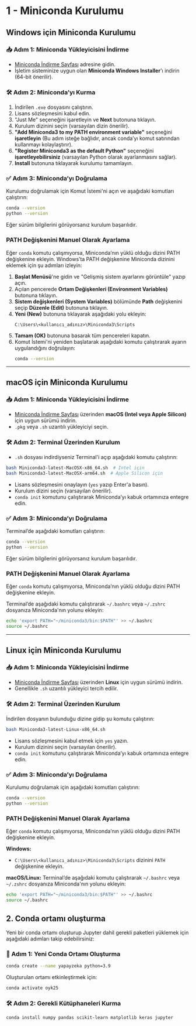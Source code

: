 # 1 - Miniconda Kurulumu

## Windows için Miniconda Kurulumu

### 📥 Adım 1: Miniconda Yükleyicisini İndirme

- [Miniconda İndirme Sayfası](https://www.anaconda.com/download/success) adresine gidin.
- İşletim sisteminize uygun olan **Miniconda Windows Installer**'ı indirin (64-bit önerilir).

### 🛠️ Adım 2: Miniconda’yı Kurma

1. İndirilen `.exe` dosyasını çalıştırın.
2. Lisans sözleşmesini kabul edin.
3. "Just Me" seçeneğini işaretleyin ve **Next** butonuna tıklayın.
4. Kurulum dizinini seçin (varsayılan dizin önerilir).
5. **"Add Miniconda3 to my PATH environment variable"** seçeneğini **işaretleyin** (Bu adım isteğe bağlıdır, ancak conda’yı komut satırından kullanmayı kolaylaştırır).
6. **"Register Miniconda3 as the default Python"** seçeneğini **işaretleyebilirsiniz** (varsayılan Python olarak ayarlanmasını sağlar).
7. **Install** butonuna tıklayarak kurulumu tamamlayın.

### ✅ Adım 3: Miniconda’yı Doğrulama

Kurulumu doğrulamak için Komut İstemi'ni açın ve aşağıdaki komutları çalıştırın:

```sh
conda --version
python --version
```

Eğer sürüm bilgilerini görüyorsanız kurulum başarılıdır.

### PATH Değişkenini Manuel Olarak Ayarlama

Eğer `conda` komutu çalışmıyorsa, Miniconda’nın yüklü olduğu dizini PATH değişkenine ekleyin.
Windows’ta PATH değişkenine Miniconda dizinini eklemek için şu adımları izleyin:

1. **Başlat Menüsü**'ne gidin ve "Gelişmiş sistem ayarlarını görüntüle" yazıp açın.
2. Açılan pencerede **Ortam Değişkenleri (Environment Variables)** butonuna tıklayın.
3. **Sistem değişkenleri (System Variables)** bölümünde **Path** değişkenini seçip **Düzenle (Edit)** butonuna tıklayın.
4. **Yeni (New)** butonuna tıklayarak aşağıdaki yolu ekleyin:
   ```
   C:\Users\<kullanıcı_adınız>\Miniconda3\Scripts
   ```
5. **Tamam (OK)** butonuna basarak tüm pencereleri kapatın.
6. Komut İstemi'ni yeniden başlatarak aşağıdaki komutu çalıştırarak ayarın uygulandığını doğrulayın:
   ```sh
   conda --version
   ```
---

## macOS için Miniconda Kurulumu

### 📥 Adım 1: Miniconda Yükleyicisini İndirme

- [Miniconda İndirme Sayfası](https://www.anaconda.com/download/success) üzerinden **macOS (Intel veya Apple Silicon)** için uygun sürümü indirin.
- `.pkg` veya `.sh` uzantılı yükleyiciyi seçin.

### 🛠️ Adım 2: Terminal Üzerinden Kurulum

- `.sh` dosyası indirdiyseniz Terminal'i açıp aşağıdaki komutu çalıştırın:

```sh
bash Miniconda3-latest-MacOSX-x86_64.sh  # Intel için
bash Miniconda3-latest-MacOSX-arm64.sh  # Apple Silicon için
```

- Lisans sözleşmesini onaylayın (`yes` yazıp Enter'a basın).
- Kurulum dizini seçin (varsayılan önerilir).
- `conda init` komutunu çalıştırarak Miniconda’yı kabuk ortamınıza entegre edin.

### ✅ Adım 3: Miniconda’yı Doğrulama

Terminal’de aşağıdaki komutları çalıştırın:

```sh
conda --version
python --version
```

Eğer sürüm bilgilerini görüyorsanız kurulum başarılıdır.


### PATH Değişkenini Manuel Olarak Ayarlama

Eğer `conda` komutu çalışmıyorsa, Miniconda’nın yüklü olduğu dizini PATH değişkenine ekleyin.

Terminal’de aşağıdaki komutu çalıştırarak `~/.bashrc` veya `~/.zshrc` dosyanıza Miniconda'nın yolunu ekleyin:

```sh
echo 'export PATH="~/miniconda3/bin:$PATH"' >> ~/.bashrc
source ~/.bashrc
```


---

## Linux için Miniconda Kurulumu

### 📥 Adım 1: Miniconda Yükleyicisini İndirme

- [Miniconda İndirme Sayfası](https://www.anaconda.com/download/success) üzerinden **Linux** için uygun sürümü indirin.
- Genellikle `.sh` uzantılı yükleyici tercih edilir.

### 🛠️ Adım 2: Terminal Üzerinden Kurulum

İndirilen dosyanın bulunduğu dizine gidip şu komutu çalıştırın:

```sh
bash Miniconda3-latest-Linux-x86_64.sh
```

- Lisans sözleşmesini kabul etmek için `yes` yazın.
- Kurulum dizinini seçin (varsayılan önerilir).
- `conda init` komutunu çalıştırarak Miniconda’yı kabuk ortamınıza entegre edin.

### ✅ Adım 3: Miniconda’yı Doğrulama

Kurulumu doğrulamak için aşağıdaki komutları çalıştırın:

```sh
conda --version
python --version
```

### PATH Değişkenini Manuel Olarak Ayarlama

Eğer `conda` komutu çalışmıyorsa, Miniconda’nın yüklü olduğu dizini PATH değişkenine ekleyin.

**Windows:**

- `C:\Users\<kullanıcı_adınız>\Miniconda3\Scripts` dizinini `PATH` değişkenine ekleyin.

**macOS/Linux:** Terminal’de aşağıdaki komutu çalıştırarak `~/.bashrc` veya `~/.zshrc` dosyanıza Miniconda'nın yolunu ekleyin:

```sh
echo 'export PATH="~/miniconda3/bin:$PATH"' >> ~/.bashrc
source ~/.bashrc
```

## 2. Conda ortamı oluşturma

Yeni bir conda ortamı oluşturup Jupyter dahil gerekli paketleri yüklemek için aşağıdaki adımları takip edebilirsiniz:

### 📌 Adım 1: Yeni Conda Ortamı Oluşturma

```sh
conda create --name yapayzeka python=3.9
```

Oluşturulan ortamı etkinleştirmek için:

```sh
conda activate oyk25
```

### 🛠️ Adım 2: Gerekli Kütüphaneleri Kurma

```sh
conda install numpy pandas scikit-learn matplotlib keras jupyter
```




